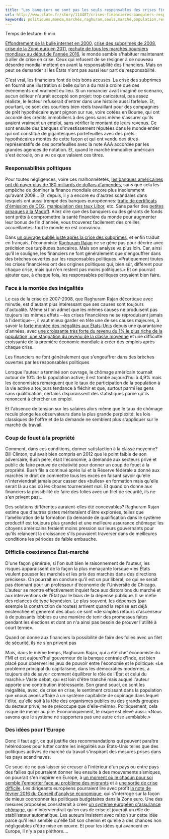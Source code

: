 ```yaml
---
title: "Les banquiers ne sont pas les seuls responsables des crises financières"
url: http://www.slate.fr/story/114487/crises-financieres-banquiers-responsables
keywords: politiques,monde,marchés,raghuram,seuls,marché,population,responsables,banquiers,crise,financiers,financières,système,crises,rajan
---
```

Temps de lecture: 6 min

[Effondrement de la bulle internet en 2000](https://fr.wikipedia.org/wiki/Bulle_Internet#Purge_:_lendemains_de_f.C3.AAte_douloureux_.28de_2000_.C3.A0_.7E2005.29), [crise des subprimes de 2008](https://fr.wikipedia.org/wiki/Crise_des_subprimes), [crise de la Zone euro en 2011](https://fr.wikipedia.org/wiki/Crise_de_la_dette_dans_la_zone_euro), [rechute de tous les marchés boursiers mondiaux au début de l'année 2016](http://www.slate.fr/story/114017/chance-bourse), le monde semble s'habituer maintenant à aller de crise en crise. Ceux qui refusent de se résigner à ce nouveau désordre mondial mettent en avant la responsabilité des financiers. Mais on peut se demander si les États n'ont pas aussi leur part de responsabilité.

C'est vrai, les financiers font de très bons accusés. La crise des subprimes en fournit une illustration si belle qu'on a du mal à croire que ces événements ont vraiment eu lieu. Si un romancier avait imaginé ce scénario, aucun éditeur n'aurait accepté son projet: trop caricatural, pas assez réaliste, le lecteur refuserait d'entrer dans une histoire aussi farfelue. Et, pourtant, ce sont des courtiers bien réels travaillant pour des compagnies de prêt hypothécaire ayant pignon sur rue, voire cotées en Bourse, qui ont accordé des crédits immobiliers à des gens sans même s'assurer qu'ils avaient vraiment un emploi, sans vérifier le montant de leurs revenus. Ce sont ensuite des banques d'investissement réputées dans le monde entier qui ont constitué de gigantesques portefeuilles avec des prêts hypothécaires montés de cette façon et qui ont vendu des titres représentatifs de ces portefeuilles avec la note AAA accordée par les grandes agences de notation. Et, quand le marché immobilier américain s'est écroulé, on a vu ce que valaient ces titres.

### Responsabilités politiques

Pour toutes négligences, voire ces malhonnêtetés, [les banques américaines ont dû payer plus de 180 milliards de dollars d'amendes](http://www.lesechos.fr/finance-marches/banque-assurances/021623978896-wall-street-a-paye-plus-de-180-milliards-pour-solder-son-role-dans-la-crise-financiere-1192976.php), sans que cela les empêche de dominer la finance mondiale encore plus insolemment qu'avant 2008... Et, depuis, il y a encore eu d'autres scandales dans lesquels ont aussi trempé des banques européennes: [trafic de certificats d'émission de CO2](http://www.bilan.ch/argent-finances-exclusif/le-marche-des-permis-carbone-pollue-par-les-scandales), [manipulation des taux Libor](http://www.slate.fr/story/59239/banque-scandale-libor-credibilite), etc. Sans parler des [petites arnaques à la Madoff](https://fr.wikipedia.org/wiki/Bernard_Madoff#L.27escroquerie). Allez dire que des banquiers ou des gérants de fonds sont prêts à compromettre la santé financière du monde pour augmenter leur bonus de fin d'année, vous trouverez facilement des oreilles accueillantes: tout le monde en est convaincu.

Dans [un ouvrage publié juste après la crise des subprimes](http://amzn.to/1oGADEo), et enfin traduit en français, l'économiste [Raghuram Rajan](https://fr.wikipedia.org/wiki/Raghuram_Rajan) ne se gêne pas pour décrire avec précision ces turpitudes bancaires. Mais son analyse va plus loin. Car, ainsi qu'il le souligne, les financiers ne font généralement que s'engouffrer dans des brèches ouvertes par les responsables politiques. «Pratiquement toutes les crises financières ont des origines politiques qui, bien sûr, diffèrent pour chaque crise, mais qui n'en restent pas moins politiques.» Et on pourrait ajouter que, à chaque fois, les responsables politiques croyaient bien faire.

### Face à la montée des inégalités

Le cas de la crise de 2007-2008, que Raghuram Rajan décortique avec minutie, est d'autant plus intéressant que ses causes sont toujours d'actualité. Même si l'on admet que les mêmes causes ne produisent pas toujours les mêmes effets --les crises financières ne se reproduisent jamais à l'identique--, il vaut mieux garder en tête une de ses causes majeures, à savoir la [forte montée des inégalités aux États-Unis](http://www.slate.fr/story/85665/inegalites-capitalisme-poison-piketty) depuis une quarantaine d'années, avec [une croissante très forte du revenu du 1% le plus riche de la population, une stagnation du revenu de la classe moyenne](http://www.slate.fr/monde/62313/probleme-etats-unis-inegalites) et une difficulté croissante de la première économie mondiale à créer des emplois après chaque crise.

Les financiers ne font généralement que s'engouffrer dans des brèches ouvertes par les responsables politiques

Lorsque l'auteur a terminé son ouvrage, le chômage américain tournait autour de 10% de la population active; il est tombé aujourd'hui à 4,9% mais les économistes remarquent que le taux de participation de la population à la vie active a toujours tendance à fléchir et que, surtout parmi les gens sans qualification, certains disparaissent des statistiques parce qu'ils renoncent à chercher un emploi.

Et l'absence de tension sur les salaires alors même que le taux de chômage recule plonge les observateurs dans la plus grande perplexité: les lois classiques de l'offre et de la demande ne semblent plus s'appliquer sur le marché du travail.

### Coup de fouet à la propriété

Comment, dans ces conditions, donner satisfaction à la classe moyenne? Bill Clinton, qui avait bien compris en 2012 que le point faible de son adversaire, Bush père, était l'économie, a demandé aux secteurs privé et public de faire preuve de créativité pour donner un coup de fouet à la propriété. Bush fils a continué après lui et la Réserve fédérale a donné aux marchés le droit de commettre tous les excès en faisant savoir qu'elle n'interviendrait jamais pour casser des «bulles» en formation mais qu'elle serait là au cas où les choses tourneraient mal. Et quand on donne aux financiers la possibilité de faire des folies avec un filet de sécurité, ils ne s'en privent pas...

Des solutions différentes auraient-elles été concevables? Raghuram Rajan estime que d'autres pistes mériteraient d'être explorées, telles que l'amélioration de la formation (la demande de qualification dans le système productif est toujours plus grande) et une meilleure assurance chômage: les citoyens américains feraient moins pression sur leurs gouvernants pour qu'ils relancent la croissance s'ils pouvaient traverser dans de meilleures conditions les périodes de faible embauche.

### Difficile coexistence État-marché

D'une façon générale, si l'on suit bien le raisonnement de l'auteur, les risques apparaissent de la façon la plus menaçante lorsque «les États veulent pousser les marchés et les prix des marchés dans des directions précises». On pourrait en conclure qu'il est un pur libéral, ce qui ne serait pas étonnant pour un professeur d'économie de l'Université de Chicago. L'auteur se montre effectivement inquiet face aux distorsions du marché et aux interventions de l'État par le biais de la dépense publique. Il se méfie des relances de type keynésien. Le plus souvent, les dépenses (par exemple la construction de routes) arrivent quand la reprise est déjà enclenchée et génèrent des abus: ce sont «de simples retours d'ascenseur à de puissants lobbies ou une manière de tenir des promesses faites pendant les élections et dont on n'a ainsi pas besoin de prouver l'utilité à court terme».

Quand on donne aux financiers la possibilité de faire des folies avec un filet de sécurité, ils ne s'en privent pas

Mais, dans le même temps, Raghuram Rajan, qui a été chef économiste du FMI et est aujourd'hui gouverneur de la banque centrale d'Inde, est bien placé pour observer les jeux de pouvoir entre l'économie et le politique: «Le problème principal du capitalisme, dans les démocraties modernes, a toujours été de savoir comment équilibrer le rôle de l'État et celui du marché.» Vaste débat, qui est loin d'être tranché mais auquel l'auteur apporte une contribution intéressante. Son grand souci, ce sont les inégalités, avec, de crise en crise, le sentiment croissant dans la population que «nous avons affaire à un système capitaliste de copinage dans lequel l'élite, qu'elle soit à la tête des organismes publics ou des grands groupes du secteur privé, ne se préoccupe que d'elle-même». Politiquement, cela risque de mener au pire. Économiquement, le risque est élevé aussi: «Nous savons que le système ne supportera pas une autre crise semblable.»

### Des idées pour l'Europe

Donc il faut agir, ce qui justifie des recommandations qui peuvent paraître hétérodoxes pour lutter contre les inégalités aux États-Unis telles que des politiques actives de marché du travail s'inspirant des mesures prises dans les pays scandinaves.

Ce souci de ne pas laisser se creuser à l'intérieur d'un pays ou entre pays des failles qui pourraient donner lieu ensuite à des mouvements sismiques, on pourrait s'en inspirer en Europe, à [un moment où le chacun pour soi semble l'emporter face au problème des migrants](http://www.slate.fr/story/106387/crise-des-migrants-mais-que-fait-europe) et à [une sortie de crise difficile](http://www.slate.fr/story/108611/fin-crise-quand). Les dirigeants européens pourraient lire avec profit [la note de février 2016 du Conseil d'analyse économique](http://www.cae-eco.fr/IMG/pdf/cae-note029.pdf), qui s'interroge sur la façon de mieux coordonner les politiques budgétaires dans la Zone euro. Une des mesures proposées consisterait à créer [un système européen d'assurance chômage](http://www.slate.fr/story/88789/reconcilier-europeens-europe-agir-chomage-jeunes), qui n'interviendrait qu'en cas de crise et jouerait un rôle de stabilisateur automatique. Les auteurs insistent avec raison sur cette idée parce qu'il leur semble qu'elle fait son chemin et qu'elle a des chances non négligeables d'être mise en œuvre. Et pour les idées qui avancent en Europe, il n'y a pas pléthore....

